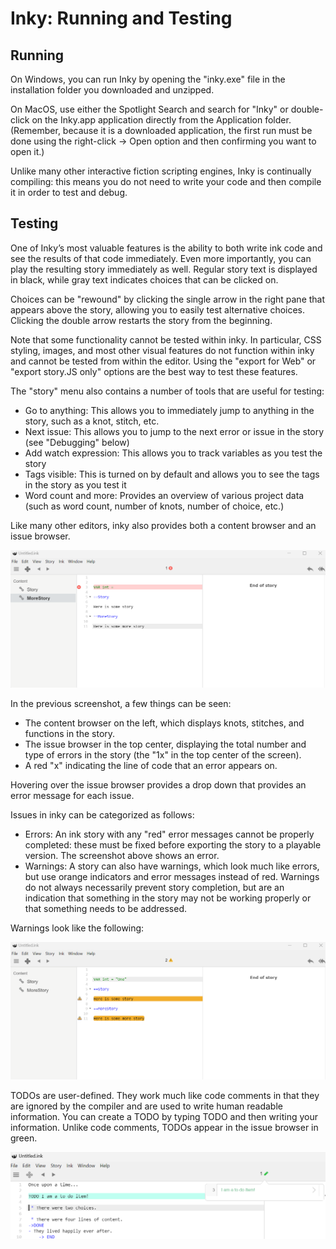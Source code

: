 # Inky: Running and Testing

## Running

On Windows, you can run Inky by opening the "inky.exe" file in the installation folder you downloaded and unzipped.

On MacOS, use either the Spotlight Search and search for "Inky" or double-click on the Inky.app application directly from the Application
folder. (Remember, because it is a downloaded application, the first run must be done using the right-click → Open option and then confirming you want to open it.)

Unlike many other interactive fiction scripting engines, Inky is continually compiling: this means you do not need to write your code and
then compile it in order to test and debug.

## Testing

One of Inky’s most valuable features is the ability to both write ink code and see the results of that code immediately. Even more
importantly, you can play the resulting story immediately as well. Regular story text is displayed in black, while gray text indicates choices that can be clicked on.

Choices can be "rewound" by clicking the single arrow in the right pane that appears above the story, allowing you to easily test alternative choices. Clicking the double arrow restarts the story from the beginning.

Note that some functionality cannot be tested within inky. In particular, CSS styling, images, and most other visual features do not
function within inky and cannot be tested from within the editor. Using the "export for Web" or "export story.JS only" options are the best way to test these features.

The "story" menu also contains a number of tools that are useful for testing:

- Go to anything: This allows you to immediately jump to anything in the story, such as a knot, stitch, etc.
- Next issue: This allows you to jump to the next error or issue in the story (see "Debugging" below)
- Add watch expression: This allows you to track variables as you test the story
- Tags visible: This is turned on by default and allows you to see the tags in the story as you test it
- Word count and more: Provides an overview of various project data (such as word count, number of knots, number of choice, etc.)

Like many other editors, inky also provides both a content browser and an issue browser.

![Issue Browser](../../images/inkTools-Inky-IssueBrowser.png 'Reviewing Issues in Inky')

In the previous screenshot, a few things can be seen:

- The content browser on the left, which displays knots, stitches, and functions in the story.
- The issue browser in the top center, displaying the total number and type of errors in the story (the "1x" in the top center of the screen).
- A red "x" indicating the line of code that an error appears on.

Hovering over the issue browser provides a drop down that provides an error message for each issue.

Issues in inky can be categorized as follows:

- Errors: An ink story with any "red" error messages cannot be properly completed: these must be fixed before exporting the story to a playable version. The screenshot above shows an error.
- Warnings: A story can also have warnings, which look much like errors, but use orange indicators and error messages instead of red. Warnings do not always necessarily prevent story completion, but are an indication that something in the story may not be working properly or that something needs to be addressed.
  
Warnings look like the following:

![Warnings](../../images/inkTools-Inky-Warnings.png 'Warnings in Inky')

TODOs are user-defined. They work much like code comments in that they are ignored by the compiler and are used to write human readable information. You can create a TODO by typing TODO and then writing your information. Unlike code comments, TODOs appear in the issue browser in green.

![TODO](../../images/inkTools-Inky-TODO.png 'TODO Items in Inky')
